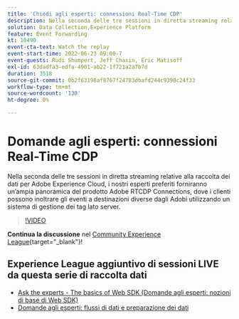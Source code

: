 ```yaml
---
title: 'Chiedi agli esperti: connessioni Real-Time CDP'
description: Nella seconda delle tre sessioni in diretta streaming relative alla raccolta dei dati per Adobe Experience Cloud, i nostri esperti preferiti forniranno un’ampia panoramica del prodotto Adobe RTCDP Connections, dove i clienti possono inoltrare gli eventi a destinazioni diverse dagli Adobi utilizzando un sistema di gestione dei tag lato server.
solution: Data Collection,Experience Platform
feature: Event Forwarding
kt: 10490
event-cta-text: Watch the replay
event-start-time: 2022-06-23 09:00-7
event-guests: Rudi Shumpert, Jeff Chasin, Eric Matisoff
exl-id: 63dadfa3-edfa-4901-ab22-1f721a2a7b7d
duration: 3518
source-git-commit: 0b2f63198af8767f24783dbafd244c9398c24f33
workflow-type: tm+mt
source-wordcount: '130'
ht-degree: 0%

---
```


# Domande agli esperti: connessioni Real-Time CDP

Nella seconda delle tre sessioni in diretta streaming relative alla raccolta dei dati per Adobe Experience Cloud, i nostri esperti preferiti forniranno un’ampia panoramica del prodotto Adobe RTCDP Connections, dove i clienti possono inoltrare gli eventi a destinazioni diverse dagli Adobi utilizzando un sistema di gestione dei tag lato server.

>[!VIDEO](https://video.tv.adobe.com/v/344251/?quality=12&learn=on)

**Continua la discussione** nel [Community Experience League](https://experienceleaguecommunities.adobe.com/t5/adobe-experience-platform-launch/experience-league-live-post-session-discussion-real-time-cdp/m-p/458195#M285){target="_blank"}!

## Experience League aggiuntivo di sessioni LIVE da questa serie di raccolta dati

* [Ask the experts - The basics of Web SDK (Domande agli esperti: nozioni di base di Web SDK)](exl-live-episode-05-26-22.md)
* [Domande agli esperti: flussi di dati e preparazione dei dati](exl-live-episode-07-21-22.md)

